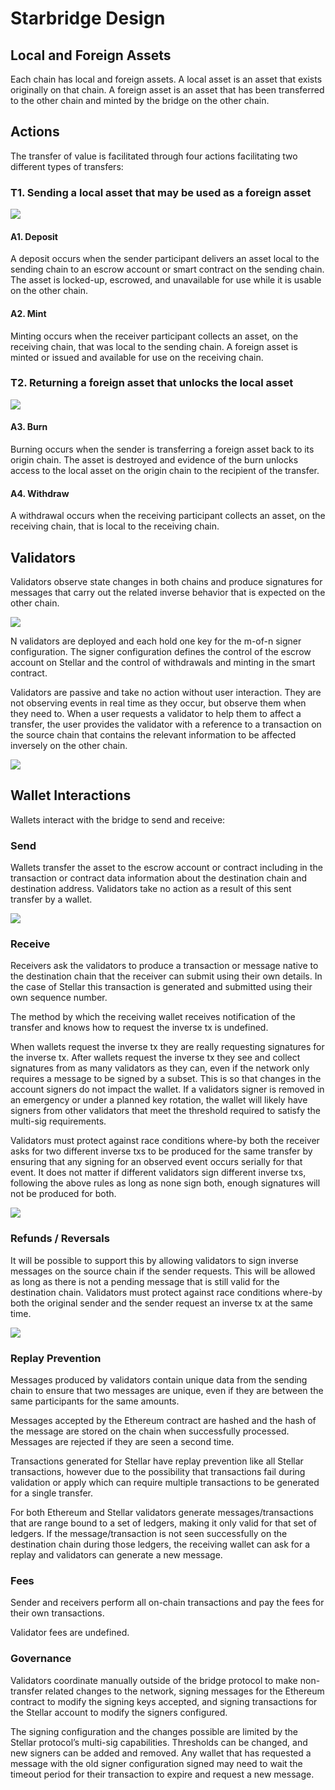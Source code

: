 # Starbridge Design

## Local and Foreign Assets
Each chain has local and foreign assets. A local asset is an asset that exists originally on that chain. A foreign asset is an asset that has been transferred to the other chain and minted by the bridge on the other chain.

## Actions
The transfer of value is facilitated through four actions facilitating two different types of transfers:

### T1. Sending a local asset that may be used as a foreign asset
![](diagrams/action-deposit-mint.png)

#### A1. Deposit
A deposit occurs when the sender participant delivers an asset local to the sending chain to an escrow account or smart contract on the sending chain. The asset is locked-up, escrowed, and unavailable for use while it is usable on the other chain.

#### A2. Mint
Minting occurs when the receiver participant collects an asset, on the receiving chain, that was local to the sending chain. A foreign asset is minted or issued and available for use on the receiving chain.

### T2. Returning a foreign asset that unlocks the local asset
![](diagrams/action-burn-withdraw.png)

#### A3. Burn

Burning occurs when the sender is transferring a foreign asset back to its origin chain. The asset is destroyed and evidence of the burn unlocks access to the local asset on the origin chain to the recipient of the transfer.

#### A4. Withdraw
A withdrawal occurs when the receiving participant collects an asset, on the receiving chain, that is local to the receiving chain.

## Validators
Validators observe state changes in both chains and produce signatures for messages that carry out the related inverse behavior that is expected on the other chain.

![](diagrams/validator-overview.png)

N validators are deployed and each hold one key for the m-of-n signer configuration. The signer configuration defines the control of the escrow account on Stellar and the control of withdrawals and minting in the smart contract.

Validators are passive and take no action without user interaction. They are not observing events in real time as they occur, but observe them when they need to. When a user requests a validator to help them to affect a transfer, the user provides the validator with a reference to a transaction on the source chain that contains the relevant information to be affected inversely on the other chain.

![](diagrams/validator-interactions.png)

## Wallet Interactions
Wallets interact with the bridge to send and receive:

### Send
Wallets transfer the asset to the escrow account or contract including in the transaction or contract data information about the destination chain and destination address. Validators take no action as a result of this sent transfer by a wallet.

![](diagrams/validator-send.png)

### Receive
Receivers ask the validators to produce a transaction or message native to the destination chain that the receiver can submit using their own details. In the case of Stellar this transaction is generated and submitted using their own sequence number.

The method by which the receiving wallet receives notification of the transfer and knows how to request the inverse tx is undefined.

When wallets request the inverse tx they are really requesting signatures for the inverse tx. After wallets request the inverse tx they see and collect signatures from as many validators as they can, even if the network only requires a message to be signed by a subset. This is so that changes in the account signers do not impact the wallet. If a validators signer is removed in an emergency or under a planned key rotation, the wallet will likely have signers from other validators that meet the threshold required to satisfy the multi-sig requirements.

Validators must protect against race conditions where-by both the receiver asks for two different inverse txs to be produced for the same transfer by ensuring that any signing for an observed event occurs serially for that event. It does not matter if different validators sign different inverse txs, following the above rules as long as none sign both, enough signatures will not be produced for both.

![](diagrams/validator-receive.png)

### Refunds / Reversals
It will be possible to support this by allowing validators to sign inverse messages on the source chain if the sender requests. This will be allowed as long as there is not a pending message that is still valid for the destination chain. Validators must protect against race conditions where-by both the original sender and the sender request an inverse tx at the same time.

![](diagrams/validator-reverse.png)

### Replay Prevention
Messages produced by validators contain unique data from the sending chain to ensure that two messages are unique, even if they are between the same participants for the same amounts.

Messages accepted by the Ethereum contract are hashed and the hash of the message are stored on the chain when successfully processed. Messages are rejected if they are seen a second time.

Transactions generated for Stellar have replay prevention like all Stellar transactions, however due to the possibility that transactions fail during validation or apply which can require multiple transactions to be generated for a single transfer.

For both Ethereum and Stellar validators generate messages/transactions that are range bound to a set of ledgers, making it only valid for that set of ledgers. If the message/transaction is not seen successfully on the destination chain during those ledgers, the receiving wallet can ask for a replay and validators can generate a new message.

### Fees
Sender and receivers perform all on-chain transactions and pay the fees for their own transactions.

Validator fees are undefined.

### Governance
Validators coordinate manually outside of the bridge protocol to make non-transfer related changes to the network, signing messages for the Ethereum contract to modify the signing keys accepted, and signing transactions for the Stellar account to modify the signers configured.

The signing configuration and the changes possible are limited by the Stellar protocol’s multi-sig capabilities. Thresholds can be changed, and new signers can be added and removed. Any wallet that has requested a message with the old signer configuration signed may need to wait the timeout period for their transaction to expire and request a new message.
